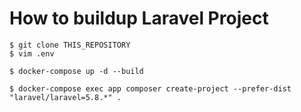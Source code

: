 # How to buildup Laravel Project
```
$ git clone THIS_REPOSITORY
$ vim .env

$ docker-compose up -d --build

$ docker-compose exec app composer create-project --prefer-dist "laravel/laravel=5.8.*" .
```
